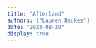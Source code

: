 ```yaml
---
title: "Afterland"
authors: ["Lauren Beukes"]
date: "2023-08-20"
display: true
---
```


<!-- Your comments or review here -->
